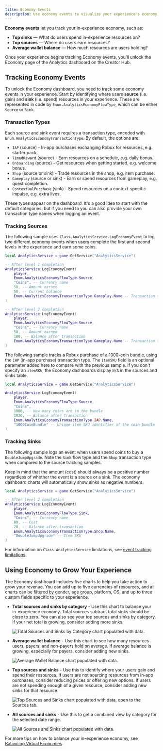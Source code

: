 ```yaml
---
title: Economy Events
description: Use economy events to visualize your experience's economy and track user sources, sinks and wallets.
---
```


**Economy events** let you track your in-experience economy, such as:

- **Top sinks** — What do users spend in-experience resources on?
- **Top sources** — Where do users earn resources?
- **Average wallet balance** — How much resources are users holding?

Once your experience begins tracking Economy events, you'll unlock the Economy page of the Analytics dashboard on the Creator Hub.

## Tracking Economy Events

To unlock the Economy dashboard, you need to track some economy events in your experience. Start by identifying where users **source** (i.e. gain) and **sink** (i.e. spend) resources in your experience. These are represented in code by `Enum.AnalyticsEconomyFlowType`, which can be either `Source` or `Sink`.

### Transaction Types

Each source and sink event requires a transaction type, encoded with `Enum.AnalyticsEconomyTransactionType`. By default, the options are:

- `IAP` (source) - In-app purchases exchanging Robux for resources, e.g. starter pack.
- `TimedReward` (source) - Earn resources on a schedule, e.g. daily bonus.
- `Onboarding` (source) - Get resources when getting started, e.g. welcome bonus.
- `Shop` (source or sink) - Trade resources in the shop, e.g. item purchase.
- `Gameplay` (source or sink) - Earn or spend resources from gameplay, e.g. quest completion.
- `ContextualPurchase` (sink) - Spend resources on a context-specific impulse, e.g. extra lives.

These types appear on the dashboard. It's a good idea to start with the default categories, but if you need to you can also provide your own transaction type names when logging an event.

### Tracking Sources

The following sample uses `Class.AnalyticsService.LogEconomyEvent` to log two different economy events when users complete the first and second levels in the experience and earn some coins.

```lua title="Tracking a source Gameplay event"
local AnalyticsService = game:GetService("AnalyticsService")

-- After level 1 completion
AnalyticsService:LogEconomyEvent(
    player,
    Enum.AnalyticsEconomyFlowType.Source,
    "Coins", -- Currency name
    50, -- Amount earned
    50, -- Current balance
    Enum.AnalyticsEconomyTransactionType.Gameplay.Name -- Transaction type
)

-- After level 2 completion
AnalyticsService:LogEconomyEvent(
    player,
    Enum.AnalyticsEconomyFlowType.Source,
    "Coins", -- Currency name
    50, -- Amount earned
    100, -- Balance after transaction
    Enum.AnalyticsEconomyTransactionType.Gameplay.Name -- Transaction type
)
```

The following sample tracks a Robux purchase of a 1000-coin bundle, using the `IAP` (in-app purchase) transaction type. The `itemSKU` field is an optional parameter added here to compare with the previous sample. If you don't specify an `itemSKU`, the Economy dashboards display `N/A` in the sources and sinks table.

```lua title="Tracking an in-app purchase"
local AnalyticsService = game:GetService("AnalyticsService")

AnalyticsService:LogEconomyEvent(
    player,
    Enum.AnalyticsEconomyFlowType.Source,
    "Coins",
    1000, -- How many coins are in the bundle
    1020, -- Balance after transaction
    Enum.AnalyticsEconomyTransactionType.IAP.Name,
    "1000CoinBundle" -- Unique item SKU identifier of the coin bundle
)
```

### Tracking Sinks

The following sample logs an event when users spend coins to buy a `DoubleJumpUpgrade`. Note the `Sink` flow type and the `Shop` transaction type when compared to the source tracking samples.

Keep in mind that the amount (cost) should always be a positive number regardless of whether the event is a source or a sink. The economy dashboard charts will automatically show sinks as negative numbers.

```lua title="Tracking a sink Gameplay event"
local AnalyticsService = game:GetService("AnalyticsService")

-- After level 2 completion
AnalyticsService:LogEconomyEvent(
    player,
    Enum.AnalyticsEconomyFlowType.Sink,
    "Coins", -- Currency name
    80, -- Cost
    20, -- Balance after transaction
    Enum.AnalyticsEconomyTransactionType.Shop.Name,
    "DoubleJumpUpgrade" -- Item SKU
)
```

For information on `Class.AnalyticsService` limitations, see [event tracking limitations](./event-types.md#event-tracking-limitations).

## Using Economy to Grow Your Experience

The Economy dashboard includes five charts to help you take action to grow your revenue. You can add up to five currencies of resources, and all charts can be filtered by gender, age group, platform, OS, and up to three custom fields specific to your experience.

- **Total sources and sinks by category** - Use this chart to balance your in-experience economy. Total sources subtract total sinks should be close to zero. You can also see your top sources and sinks by category. If your net total is growing, consider adding more sinks.

  <img src="../../assets/analytics/event-types/Total-Sources-Sinks.png" alt="Total Sources and Sinks by Category chart populated with data."/>

- **Average wallet balance** - Use this chart to see how many resources users, payers, and non-payers hold on average. If average balance is growing, especially for payers, consider adding new sinks.

  <img src="../../assets/analytics/event-types/Average-Wallet.png" alt="Average Wallet Balance chart populated with data."/>

- **Top sources and sinks** - Use this to identify where your users gain and spend their resources. If users are not sourcing resources from in-app purchases, consider reducing prices or offering new options. If users are not spending enough of a given resource, consider adding new sinks for that resource.

  <img src="../../assets/analytics/event-types/Top-Sources-Sinks.png" alt="Top Sources and Sinks chart populated with data, open to the Sources tab."/>

- **All sources and sinks** - Use this to get a combined view by category for the selected date range.

  <img src="../../assets/analytics/event-types/All-Sources-Sinks.png" alt="All Sources and Sinks chart populated with data."/>

For more tips on how to balance your in-experience economy, see [Balancing Virtual Economies](../game-design/balancing-virtual-economies.md).
